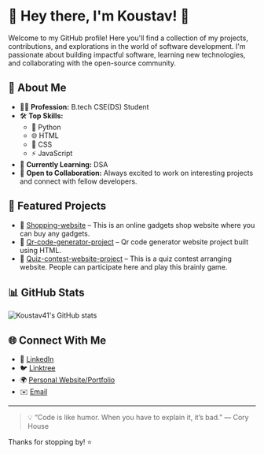 # 👋 Hey there, I'm Koustav! 🚀

Welcome to my GitHub profile! Here you'll find a collection of my projects, contributions, and explorations in the world of software development. I'm passionate about building impactful software, learning new technologies, and collaborating with the open-source community.

## 💼 About Me

- 👨‍💻 **Profession:** B.tech CSE(DS) Student
- 🛠️ **Top Skills:** 
  - 🐍 Python
  - 🌐 HTML
  - 🎨 CSS
  - ⚡ JavaScript
- 🌱 **Currently Learning:** DSA
- 🤝 **Open to Collaboration:** Always excited to work on interesting projects and connect with fellow developers.

## 🌟 Featured Projects

- 🚩 [Shopping-website](https://github.com/Koustav41/Shopping-website) – This is an online gadgets shop website where you can buy any gadgets.
- 🚩 [Qr-code-generator-project](https://github.com/Koustav41/Qr-code-generator-project) – Qr code generator website project built using HTML.
- 🚩 [Quiz-contest-website-project](https://github.com/Koustav41/Quiz-contest-website-project) – This is a quiz contest arranging website. People can participate here and play this brainly game.

## 📊 GitHub Stats

![Koustav41's GitHub stats](https://github-readme-stats.vercel.app/api?username=Koustav41&show_icons=true&theme=radical)

## 🌐 Connect With Me

- 💼 [LinkedIn](https://www.linkedin.com/in/koustav-mukherjee-40554b32b?utm_source=share&utm_campaign=share_via&utm_content=profile&utm_medium=android_app)
- 🐦 [Linktree](https://linktr.ee/Koustav10?utm_source=linktree_admin_share)
- 🌍 [Personal Website/Portfolio](#)
- ✉️ [Email](mkoustav03@gmail.com)

---

> 💡 “Code is like humor. When you have to explain it, it’s bad.” — Cory House

Thanks for stopping by! ⭐️
